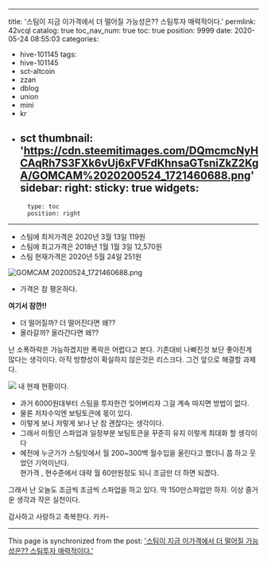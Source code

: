 
---
title: '스팀이 지금 이가격에서 더 떨어질 가능성은??  스팀투자 매력적이다.'
permlink: 42vcql
catalog: true
toc_nav_num: true
toc: true
position: 9999
date: 2020-05-24 08:55:03
categories:
- hive-101145
tags:
- hive-101145
- sct-altcoin
- zzan
- dblog
- union
- mini
- kr
- sct
thumbnail: 'https://cdn.steemitimages.com/DQmcmcNyHCAqRh7S3FXk6vUj6xFVFdKhnsaGTsniZkZ2KgA/GOMCAM%2020200524_1721460688.png'
sidebar:
    right:
        sticky: true
widgets:
    -
        type: toc
        position: right
---


- 스팀에 최저가격은 2020년 3월 13일 119원
- 스팀에 최고가격은 2018년 1월  1월 3일 12,570원
- 스팀 현재가격은  2020년 5월 24일  251원

![GOMCAM 20200524_1721460688.png](https://cdn.steemitimages.com/DQmcmcNyHCAqRh7S3FXk6vUj6xFVFdKhnsaGTsniZkZ2KgA/GOMCAM%2020200524_1721460688.png)

-  가격은 참 평온하다. 

**여기서 잠깐!!**
- 더 떨어질까? 
  더 떨어진다면 왜??
- 올라갈까? 
  올라간다면 왜??

난 소폭하락은 가능하겠지만 폭락은 어렵다고 본다. 
기존대비 나뻐진것 보단 좋아진게 많다는 생각이다. 
아직 방향성이 확실하지 않은것은 리스크다. 
그건 앞으로 해결할 과제다. 

![](https://cdn.steemitimages.com/DQmV6iFp22UNceFs7tcVnFjTiGXUqXEAzawKuyd1FZcK3H5/image.png)
내 현재 현황이다. 

-  과거 6000원대부터 스팀을 투자한건 잊어버리자
    그걸 계속 따지면 방법이 없다.
-  물론 저자수익엔 보팅토큰에 몫이 있다. 
- 이렇게 보나 저렇게 보나 난 참 괜찮다는 생각이다. 
-  그래서 미뤘던 스파업과 일정부분 보팅토큰을 꾸준히 유지
이렇게 최대화 할 생각이다 
- 예전에 누군가가 스팀잇에서 월 200~300백 월수입을 올린다고
했더니 풉 하고 웃었던 기억이난다.  
현가격 , 현수준에서 대략 월 60만원정도 되니 조금만 더 하면 되겠다. 

그래서 난 오늘도 조금씩 조금씩 스파업을 하고 있다. 
딱 150만스파업만 하자.   이상 즐거운 생각과 작은 실천이다. 

감사하고 사랑하고 축복한다. 카카-

- - -

This page is synchronized from the post: ['스팀이 지금 이가격에서 더 떨어질 가능성은??  스팀투자 매력적이다.'](https://steemit.com/@kibumh/42vcql)
